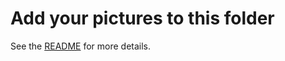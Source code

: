 
# Add your pictures to this folder

See the [README](https://github.com/jimthoburn/picture-gallery/blob/main/README.markdown) for more details.
